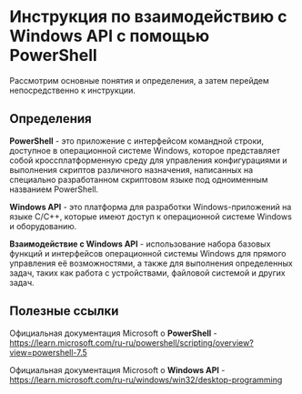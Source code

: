 # Инструкция по взаимодействию с Windows API с помощью PowerShell

Рассмотрим основные понятия и определения, а затем перейдем непосредственно к инструкции.

## Определения

**PowerShell** - это приложение с интерфейсом командной строки, доступное в операционной системе Windows, которое представляет собой кроссплатформенную среду  для управления конфигурациями и выполнения скриптов различного назначения, написанных на специально разработанном скриптовом языке под одноименным названием PowerShell.

**Windows API** - это платформа для разработки Windows-приложений на языке C/C++, которые имеют доступ к операционной системе Windows и оборудованию.

**Взаимодействие с Windows API** - использование набора базовых функций и интерфейсов операционной системы Windows для прямого управления её возможностями, а также для выполнения определенных задач, таких как работа с устройствами, файловой системой и других задач.



## Полезные ссылки

Официальная документация Microsoft о **PowerShell** - https://learn.microsoft.com/ru-ru/powershell/scripting/overview?view=powershell-7.5

Официальная документация Microsoft о **Windows API** - https://learn.microsoft.com/ru-ru/windows/win32/desktop-programming

